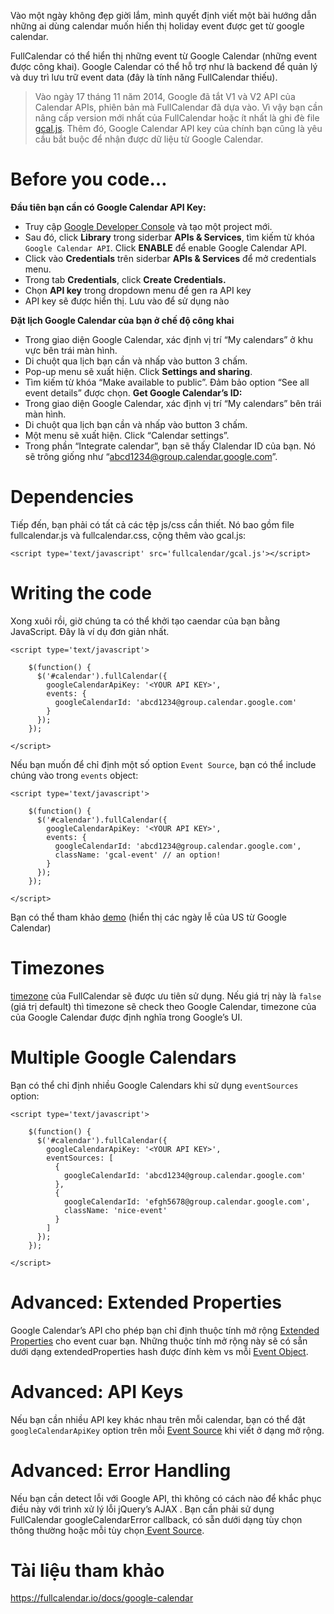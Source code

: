 Vào một ngày không đẹp giời lắm, mình quyết định viết một bài hướng dẫn những ai dùng calendar muốn hiển thị holiday event được get từ google calendar.

FullCalendar có thể hiển thị những event từ Google Calendar (những event được công khai). Google Calendar có thể hỗ trợ như là backend để quản lý và duy trì lưu trữ event data (đây là tính năng FullCalendar thiếu).
> Vào ngày 17 tháng 11 năm 2014, Google đã tắt V1 và V2 API  của Calendar APIs, phiên bản mà FullCalendar đã dựa vào. Vì vậy bạn cần nâng cấp version mới nhất của FullCalendar hoặc ít nhất là ghi đè file [gcal.js](https://github.com/fullcalendar/fullcalendar/blob/v3.7.0/dist/gcal.js). Thêm đó, Google Calendar API key của chính bạn cũng là yêu cầu bắt buộc để nhận được dữ liệu từ Google Calendar.
# Before you code…
**Đầu tiên bạn cần có Google Calendar API Key:**
* Truy cập [Google Developer Console](https://console.developers.google.com/) và tạo một project mới.
* Sau đó, click **Library** trong siderbar **APIs & Services**,  tìm kiếm từ khóa `Google Calendar API`. Click **ENABLE** để enable Google Calendar API.
* Click vào **Credentials** trên siderbar **APIs & Services** để mở credentials menu.
* Trong tab **Credentials**, click **Create Credentials.**
* Chọn **API key** trong dropdown menu để gen ra API key
* API key sẽ được hiển thị. Lưu vào để sử dụng nào

**Đặt lịch Google Calendar của bạn ở chế độ công khai**
* Trong giao diện  Google Calendar, xác định vị trí “My calendars” ở khu vực bên trái màn hình.
* Di chuột qua lịch bạn cần và nhấp vào button 3 chấm.
* Pop-up menu sẽ xuất hiện. Click **Settings and sharing**.
* Tìm kiếm từ khóa  “Make available to public”. Đảm bảo option “See all event details” được chọn.
**Get Google Calendar’s ID:**
* Trong giao diện Google Calendar, xác định vị trí “My calendars” bên trái màn hình.
* Di chuột qua lịch bạn cần và nhấp vào button 3 chấm.
* Một menu sẽ xuất hiện. Click “Calendar settings”.
* Trong phần “Integrate calendar”, bạn sẽ thấy Clalendar ID của bạn. Nó sẽ trông giống như “abcd1234@group.calendar.google.com”.
# Dependencies
Tiếp đến, bạn phải có tất cả các tệp js/css cần thiết. Nó bao gồm  file fullcalendar.js và fullcalendar.css, cộng thêm vào gcal.js:
```
<script type='text/javascript' src='fullcalendar/gcal.js'></script>
```
# Writing the code
Xong xuôi rồi, giờ chúng ta có thể khởi tạo caendar của bạn bằng JavaScript. Đây là ví dụ đơn giản nhất.
```
<script type='text/javascript'>

    $(function() {
      $('#calendar').fullCalendar({
        googleCalendarApiKey: '<YOUR API KEY>',
        events: {
          googleCalendarId: 'abcd1234@group.calendar.google.com'
        }
      });
    });

</script>
```
Nếu bạn muốn để chỉ định một số option `Event Source`, bạn có thể include chúng vào trong `events` object:
```
<script type='text/javascript'>

    $(function() {
      $('#calendar').fullCalendar({
        googleCalendarApiKey: '<YOUR API KEY>',
        events: {
          googleCalendarId: 'abcd1234@group.calendar.google.com',
          className: 'gcal-event' // an option!
        }
      });
    });

</script>
```
Bạn có thể tham khảo [demo](https://fullcalendar.io/docs/google-calendar-demo) (hiển thị các ngày lễ của US từ Google Calendar)
# Timezones
[timezone](https://fullcalendar.io/docs/timezone) của FullCalendar sẽ được ưu tiên sử dụng. Nếu giá trị này là `false` (giá trị default) thì timezone sẽ check theo Google Calendar, timezone của của Google Calendar được định nghĩa trong Google’s UI.
# Multiple Google Calendars
Bạn có thể chỉ định nhiều Google Calendars khi sử dụng `eventSources` option:
```
<script type='text/javascript'>

    $(function() {
      $('#calendar').fullCalendar({
        googleCalendarApiKey: '<YOUR API KEY>',
        eventSources: [
          {
            googleCalendarId: 'abcd1234@group.calendar.google.com'
          },
          {
            googleCalendarId: 'efgh5678@group.calendar.google.com',
            className: 'nice-event'
          }
        ]
      });
    });

</script>
```
# Advanced: Extended Properties
Google Calendar’s API  cho phép bạn chỉ định thuộc tính mở rộng [Extended Properties](https://developers.google.com/calendar/extended-properties) cho event cuar bạn. Những thuộc tính mở rộng này sẽ có sẵn dưới dạng extendedProperties hash được đính kèm vs mỗi [Event Object](https://fullcalendar.io/docs/event-object).
# Advanced: API Keys
Nếu bạn cần nhiều API key khác nhau trên mỗi calendar, bạn có thể đặt `googleCalendarApiKey` option trên mỗi [Event Source](https://fullcalendar.io/docs/event-source-object) khi viết ở dạng mở rộng.
# Advanced: Error Handling
Nếu bạn cần detect lỗi với Google API, thì không có cách nào để khắc phục điều này với trình xử lý lỗi jQuery’s AJAX . Bạn cần phải sử dụng FullCalendar googleCalendarError callback, có sẵn dưới dạng tùy chọn thông thường hoặc mỗi tùy chọn[ Event Source](https://fullcalendar.io/docs/event-source-object).
#  Tài liệu tham khảo
https://fullcalendar.io/docs/google-calendar